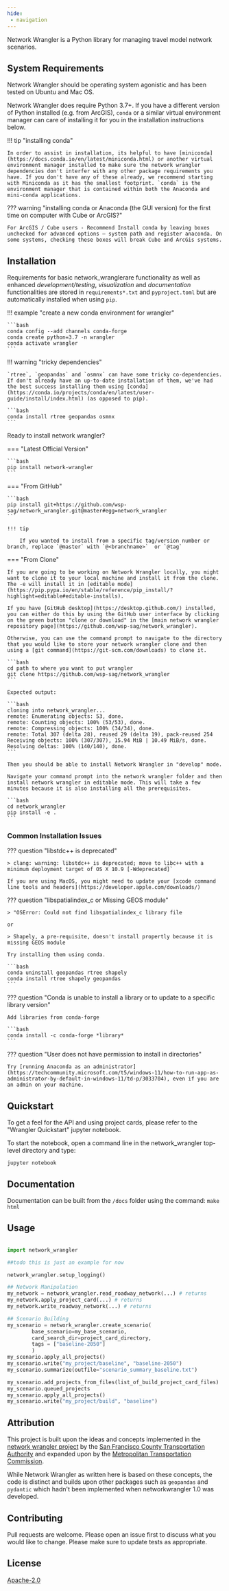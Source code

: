 ```yaml
---
hide:
 - navigation
---
```


Network Wrangler is a Python library for managing travel model network scenarios.

## System Requirements

Network Wrangler should be operating system agonistic and has been tested on Ubuntu and Mac OS.

Network Wrangler does require Python 3.7+.  If you have a different version of Python installed (e.g. from ArcGIS), `conda` or a similar virtual environment manager can care of installing it for you in the installation instructions below.

!!! tip "installing conda"

    In order to assist in installation, its helpful to have [miniconda](https://docs.conda.io/en/latest/miniconda.html) or another virtual environment manager installed to make sure the network wrangler dependencies don't interfer with any other package requirements you have. If you don't have any of these already, we recommend starting with Miniconda as it has the smallest footprint. `conda` is the environment manager that is contained within both the Anaconda and mini-conda applications.

??? warning "installing conda or Anaconda (the GUI version) for the first time on computer with Cube or ArcGIS?"

    For ArcGIS / Cube users - Recommend Install conda by leaving boxes unchecked for advanced options – system path and register anaconda. On some systems, checking these boxes will break Cube and ArcGis systems.

## Installation

Requirements for basic network_wranglerare functionality as well as enhanced *development/testing*, *visualization* and *documentation* functionalities are stored in `requirements*.txt` and `pyproject.toml` but are automatically installed when using `pip`.

!!! example "create a new conda environment for wrangler"

    ```bash
    conda config --add channels conda-forge
    conda create python=3.7 -n wrangler
    conda activate wrangler
    ```

!!! warning "tricky dependencies"

    `rtree`, `geopandas` and `osmnx` can have some tricky co-dependencies.  If don't already have an up-to-date installation of them, we've had the best success installing them using [conda](https://conda.io/projects/conda/en/latest/user-guide/install/index.html) (as opposed to pip).

    ```bash
    conda install rtree geopandas osmnx
    ```

Ready to install network wrangler?

=== "Latest Official Version"

    ```bash
    pip install network-wrangler
    ```

=== "From GitHub"

    ```bash
    pip install git+https://github.com/wsp-sag/network_wrangler.git@master#egg=network_wrangler
    ```

    !!! tip

        If you wanted to install from a specific tag/version number or branch, replace `@master` with `@<branchname>`  or `@tag`

=== "From Clone"

    If you are going to be working on Network Wrangler locally, you might want to clone it to your local machine and install it from the clone.  The -e will install it in [editable mode](https://pip.pypa.io/en/stable/reference/pip_install/?highlight=editable#editable-installs).

    If you have [GitHub desktop](https://desktop.github.com/) installed, you can either do this by using the GitHub user interface by clicking on the green button "clone or download" in the [main network wrangler repository page](https://github.com/wsp-sag/network_wrangler).

    Otherwise, you can use the command prompt to navigate to the directory that you would like to store your network wrangler clone and then using a [git command](https://git-scm.com/downloads) to clone it.

    ```bash
    cd path to where you want to put wrangler
    git clone https://github.com/wsp-sag/network_wrangler
    ```

    Expected output:

    ```bash
    cloning into network_wrangler...
    remote: Enumerating objects: 53, done.
    remote: Counting objects: 100% (53/53), done.
    remote: Compressing objects: 100% (34/34), done.
    remote: Total 307 (delta 28), reused 29 (delta 19), pack-reused 254
    Receiving objects: 100% (307/307), 15.94 MiB | 10.49 MiB/s, done.
    Resolving deltas: 100% (140/140), done.
    ```

    Then you should be able to install Network Wrangler in "develop" mode.

    Navigate your command prompt into the network wrangler folder and then install network wrangler in editable mode. This will take a few minutes because it is also installing all the prerequisites.

    ```bash
    cd network_wrangler
    pip install -e .
    ```

### Common Installation Issues

??? question "libstdc++ is deprecated"

    > clang: warning: libstdc++ is deprecated; move to libc++ with a minimum deployment target of OS X 10.9 [-Wdeprecated]`

    If you are using MacOS, you might need to update your [xcode command line tools and headers](https://developer.apple.com/downloads/)

??? question "libspatialindex_c or Missing GEOS module"

    > "OSError: Could not find libspatialindex_c library file

    or

    > Shapely, a pre-requisite, doesn't install propertly because it is missing GEOS module

    Try installing them using conda.

    ```bash
    conda uninstall geopandas rtree shapely
    conda install rtree shapely geopandas
    ```

??? question "Conda is unable to install a library or to update to a specific library version"

    Add libraries from conda-forge

    ```bash
    conda install -c conda-forge *library*
    ```

??? question "User does not have permission to install in directories"

    Try [running Anaconda as an administrator](https://techcommunity.microsoft.com/t5/windows-11/how-to-run-app-as-administrator-by-default-in-windows-11/td-p/3033704), even if you are an admin on your machine.

## Quickstart

To get a feel for the API and using project cards, please refer to the "Wrangler Quickstart" jupyter notebook.

To start the notebook, open a command line in the network_wrangler top-level directory and type:

`jupyter notebook`

## Documentation

Documentation can be built from the `/docs` folder using the command: `make html`

## Usage

```python

import network_wrangler

##todo this is just an example for now

network_wrangler.setup_logging()

## Network Manipulation
my_network = network_wrangler.read_roadway_network(...) # returns
my_network.apply_project_card(...) # returns
my_network.write_roadway_network(...) # returns

## Scenario Building
my_scenario = network_wrangler.create_scenario(
        base_scenario=my_base_scenario,
        card_search_dir=project_card_directory,
        tags = ["baseline-2050"]
        )
my_scenario.apply_all_projects()
my_scenario.write("my_project/baseline", "baseline-2050")
my_scenario.summarize(outfile="scenario_summary_baseline.txt")

my_scenario.add_projects_from_files(list_of_build_project_card_files)
my_scenario.queued_projects
my_scenario.apply_all_projects()
my_scenario.write("my_project/build", "baseline")
```

## Attribution

This project is built upon the ideas and concepts implemented in the [network wrangler project](https://github.com/sfcta/networkwrangler) by the [San Francisco County Transportation Authority](http://github.com/sfcta) and expanded upon by the [Metropolitan Transportation Commission](https://github.com/BayAreaMetro/NetworkWrangler).

While Network Wrangler as written here is based on these concepts, the code is distinct and builds upon other packages such as `geopandas` and `pydantic` which hadn't been implemented when networkwrangler 1.0 was developed.

## Contributing

Pull requests are welcome. Please open an issue first to discuss what you would like to change.
Please make sure to update tests as appropriate.

## License

[Apache-2.0](https://choosealicense.com/licenses/apache-2.0/)
